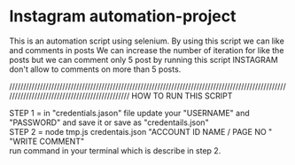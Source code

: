 # Instagram automation-project

This is an automation script using selenium.
By using this script we can like and comments in posts
We can increase the number of iteration for like the posts but we can comment only 5 post by running this script INSTAGRAM don't allow to comments on more than 5 posts.


//////////////////////////////////////////////////////////////////////////////////////////////////////////////////////////////////////////////
HOW TO RUN THIS SCRIPT 

STEP 1 = in  "credentials.jason" file update your "USERNAME" and "PASSWORD" and save it or save as "credentails.json"                        
STEP 2 = node tmp.js credentais.json "ACCOUNT ID NAME / PAGE NO "  "WRITE COMMENT"     
run  command in your terminal which is describe in step 2.
